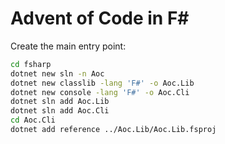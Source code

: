 # Advent of Code in F\#

Create the main entry point:

```bash
cd fsharp
dotnet new sln -n Aoc
dotnet new classlib -lang 'F#' -o Aoc.Lib
dotnet new console -lang 'F#' -o Aoc.Cli
dotnet sln add Aoc.Lib
dotnet sln add Aoc.Cli
cd Aoc.Cli
dotnet add reference ../Aoc.Lib/Aoc.Lib.fsproj
```
